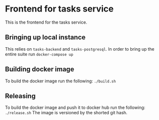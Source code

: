 # Frontend for tasks service

This is the frontend for the tasks service.

## Bringing up local instance
This relies on `tasks-backend` and `tasks-postgresql`. In order to bring up the entire suite run `docker-compose up`

## Building docker image
To build the docker image run the following: `./build.sh`

## Releasing
To build the docker image and push it to docker hub run the following: `./release.sh`
The image is versioned by the shorted git hash.
